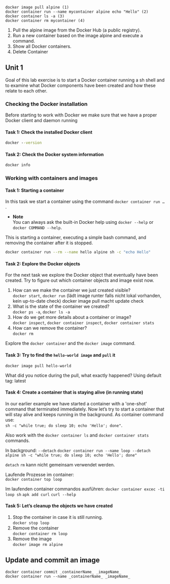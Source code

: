 
```docker
docker image pull alpine (1)
docker container run --name mycontainer alpine echo "Hello" (2)
docker container ls -a (3)
docker container rm mycontainer (4)
```

1. Pull the alpine image from the Docker Hub (a public registry).
2. Run a new container based on the image alpine and execute a command.
3. Show all Docker containers.
4. Delete Container

## Unit 1

Goal of this lab exercise is to start a Docker container running a sh shell and to examine what Docker components have been created and how these relate to each other.

### Checking the Docker installation

Before starting to work with Docker we make sure that we have a proper Docker client and daemon running

#### Task 1: Check the installed Docker client

```cmd
docker --version
```

#### Task 2: Check the Docker system information

```cmd
docker info
```


### Working with containers and images

#### Task 1: Starting a container

In this task we start a container using the command `docker container run …`​.

- **Note**  
    You can always ask the built-in Docker help using `docker --help` or `docker COMMAND --help`.

This is starting a container, executing a simple bash command, and removing the container after it is stopped.

```bash
docker container run --rm --name hello alpine sh -c "echo Hello"
```

#### Task 2: Explore the Docker objects

For the next task we explore the Docker object that eventually have been created. Try to figure out which container objects and image exist now.

1. How can we make the container we just created visible?  
   `docker start`, `docker run` (lädt image runter falls nicht lokal vorhanden, kein up-to-date check)
   docker image pull macht update check
2. What is the state of the container we created?  
   `docker ps -a`, `docker ls -a` 
3. How do we get more details about a container or image?  
   `docker inspect`, `docker container inspect`, `docker container stats`
4. How can we remove the container?  
   `docker rm`

Explore the `docker container` and the `docker image` command.

#### Task 3: Try to find the `hello-world image` and `pull` it
`docker image pull hello-world`

What did you notice during the pull, what exactly happened?
Using default tag: latest

#### Task 4: Create a container that is staying alive (in running state)

In our earlier example we have started a container with a 'one-shot' command that terminated immediately. Now let’s try to start a container that will stay alive and keeps running in the background. As container command use:  
`sh -c "while true; do sleep 10; echo 'Hello'; done"`.

Also work with the `docker container ls` and `docker container stats` commands.

In background: `--detach`
`docker container run --name loop --detach alpine sh -c "while true; do sleep 10; echo 'Hello'; done"`

`detach` `rm` kann nicht gemeinsam verwendet werden.

Laufende Prozesse im container:  
`docker container top loop`

Im laufenden container commandos ausführen:
`docker container excec -ti loop sh`
`apk add curl`
`curl --help` 

#### Task 5: Let’s cleanup the objects we have created

1. Stop the container in case it is still running.  
    `docker stop loop`
2. Remove the container  
   `docker container rm loop`
3. Remove the image  
    `docker image rm alpine`
## Update and commit an image
```docker
docker container commit _containerName_ _imageName_
docker container run --name _containerName_ _imageName_
```